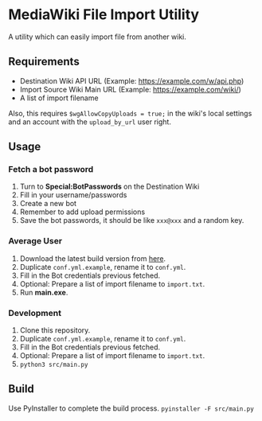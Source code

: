 # MediaWiki File Import Utility 
A utility which can easily import file from another wiki.

## Requirements

- Destination Wiki API URL (Example: https://example.com/w/api.php)
- Import Source Wiki Main URL (Example: https://example.com/wiki/)
- A list of import filename

Also, this requires ```$wgAllowCopyUploads = true;``` in the wiki's local settings and an account with the ```upload_by_url``` user right. 

## Usage

### Fetch a bot password

1. Turn to **Special:BotPasswords** on the Destination Wiki
2. Fill in your username/passwords
3. Create a new bot
4. Remember to add upload permissions
5. Save the bot passwords, it should be like ```xxx@xxx``` and a random key.

### Average User

1. Download the latest build version from [here](https://github.com/AlanYe-Dev/mediawiki-file-import-utility/actions/workflows/pyinstaller-windows.yml).
2. Duplicate ```conf.yml.example```, rename it to ```conf.yml```.
3. Fill in the Bot credentials previous fetched.
4. Optional: Prepare a list of import filename to ```import.txt```.
5. Run **main.exe**.

### Development

1. Clone this repository.
2. Duplicate ```conf.yml.example```, rename it to ```conf.yml```.
3. Fill in the Bot credentials previous fetched.
4. Optional: Prepare a list of import filename to ```import.txt```.
5. ```python3 src/main.py```

## Build
Use PyInstaller to complete the build process.
```pyinstaller -F src/main.py```